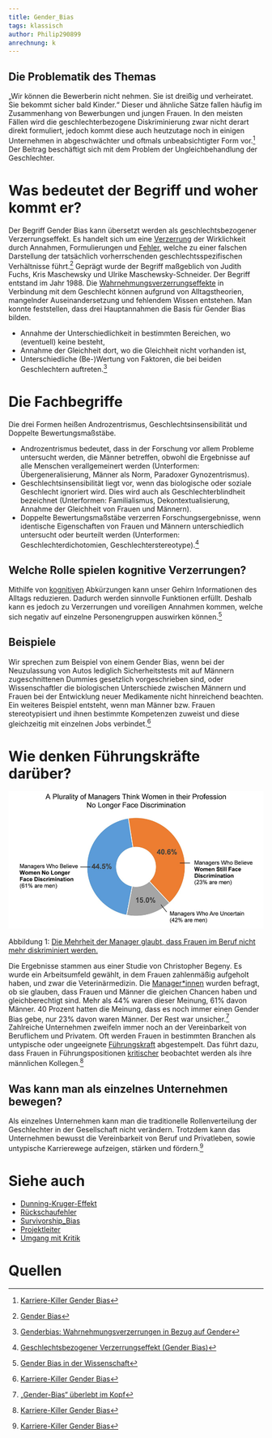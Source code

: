 ```yaml
---
title: Gender_Bias
tags: klassisch
author: Philip290899
anrechnung: k
---
```


## Die Problematik des Themas
„Wir können die Bewerberin nicht nehmen. Sie ist dreißig und verheiratet. Sie bekommt sicher bald Kinder.“ Dieser und ähnliche Sätze fallen häufig im Zusammenhang von Bewerbungen und jungen Frauen. In den meisten Fällen wird die geschlechterbezogene Diskriminierung zwar nicht derart direkt formuliert, jedoch kommt diese auch heutzutage noch in einigen Unternehmen in abgeschwächter und oftmals unbeabsichtigter Form vor.[^1] Der Beitrag beschäftigt sich mit dem Problem der Ungleichbehandlung der Geschlechter. 
# Was bedeutet der Begriff und woher kommt er?
Der Begriff Gender Bias kann übersetzt werden als geschlechtsbezogener Verzerrungseffekt. Es handelt sich um eine [Verzerrung](Dunning_Kruger_Effekt.md) der Wirklichkeit durch Annahmen, Formulierungen und [Fehler](Rückschaufehler.md), welche zu einer falschen Darstellung der tatsächlich vorherrschenden geschlechtsspezifischen Verhältnisse führt.[^2] Geprägt wurde der Begriff maßgeblich von Judith Fuchs, Kris Maschewsky und Ulrike Maschewsky-Schneider. Der Begriff entstand im Jahr 1988. Die [Wahrnehmungsverzerrungseffekte](Survivorship_Bias.md) in Verbindung mit dem Geschlecht können aufgrund von Alltagstheorien, mangelnder Auseinandersetzung und fehlendem Wissen entstehen. Man konnte feststellen, dass drei Hauptannahmen die Basis für Gender Bias bilden.
*	Annahme der Unterschiedlichkeit in bestimmten Bereichen, wo (eventuell) keine besteht,
*	Annahme der Gleichheit dort, wo die Gleichheit nicht vorhanden ist,
*	Unterschiedliche (Be-)Wertung von Faktoren, die bei beiden Geschlechtern auftreten.[^3] 
# Die Fachbegriffe
Die drei Formen heißen Androzentrismus, Geschlechtsinsensibilität und Doppelte Bewertungsmaßstäbe.
* Androzentrismus bedeutet, dass in der Forschung vor allem Probleme untersucht werden, die Männer betreffen, obwohl die Ergebnisse auf alle Menschen verallgemeinert werden (Unterformen: Übergeneralisierung, Männer als Norm, Paradoxer Gynozentrismus).
* Geschlechtsinsensibilität liegt vor, wenn das biologische oder soziale Geschlecht ignoriert wird. Dies wird auch als Geschlechterblindheit bezeichnet (Unterformen: Familialismus, Dekontextualisierung, Annahme der Gleichheit von Frauen und Männern).
* Doppelte Bewertungsmaßstäbe verzerren Forschungsergebnisse, wenn identische Eigenschaften von Frauen und Männern unterschiedlich untersucht oder beurteilt werden (Unterformen: Geschlechterdichotomien, Geschlechterstereotype).[^4] 
## Welche Rolle spielen kognitive Verzerrungen?
Mithilfe von [kognitiven](Dunning_Kruger_Effekt.md) Abkürzungen kann unser Gehirn Informationen des Alltags reduzieren. Dadurch werden sinnvolle Funktionen erfüllt. Deshalb kann es jedoch zu Verzerrungen und voreiligen Annahmen kommen, welche sich negativ auf einzelne Personengruppen auswirken können.[^5]  
## Beispiele
Wir sprechen zum Beispiel von einem Gender Bias, wenn bei der Neuzulassung von Autos lediglich Sicherheitstests mit auf Männern zugeschnittenen Dummies gesetzlich vorgeschrieben sind, oder Wissenschaftler die biologischen Unterschiede zwischen Männern und Frauen bei der Entwicklung neuer Medikamente nicht hinreichend beachten. Ein weiteres Beispiel entsteht, wenn man Männer bzw. Frauen stereotypisiert und ihnen bestimmte Kompetenzen zuweist und diese gleichzeitig mit einzelnen Jobs verbindet.[^6] 
# Wie denken Führungskräfte darüber? 

![Die Mehrheit der Manager glaubt, dass Frauen im Beruf nicht mehr diskriminiert werden.](Gender_Bias/image.png) 

Abbildung 1: [Die Mehrheit der Manager glaubt, dass Frauen im Beruf nicht mehr diskriminiert werden.](https://science.orf.at/stories/3201035/)
 
Die Ergebnisse stammen aus einer Studie von Christopher Begeny. Es wurde ein Arbeitsumfeld gewählt, in dem Frauen zahlenmäßig aufgeholt haben, und zwar die Veterinärmedizin. Die [Manager*innen](Projektleiter.md) wurden befragt, ob sie glauben, dass Frauen und Männer die gleichen Chancen haben und gleichberechtigt sind. Mehr als 44% waren dieser Meinung, 61% davon Männer. 40 Prozent hatten die Meinung, dass es noch immer einen Gender Bias gebe, nur 23% davon waren Männer. Der Rest war unsicher.[^7] Zahlreiche Unternehmen zweifeln immer noch an der Vereinbarkeit von Beruflichem und Privatem. Oft werden Frauen in bestimmten Branchen als untypische oder ungeeignete [Führungskraft](Projektleiter.md) abgestempelt. Das führt dazu, dass Frauen in Führungspositionen [kritischer](Umgang_mit_Kritik.md) beobachtet werden als ihre männlichen Kollegen.[^8] 
## Was kann man als einzelnes Unternehmen bewegen?
Als einzelnes Unternehmen kann man die traditionelle Rollenverteilung der Geschlechter in der Gesellschaft nicht verändern. Trotzdem kann das Unternehmen bewusst die Vereinbarkeit von Beruf und Privatleben, sowie untypische Karrierewege aufzeigen, stärken und fördern.[^9]  

# Siehe auch 
* [Dunning-Kruger-Effekt](Dunning_Kruger_Effekt.md)
* [Rückschaufehler](Rückschaufehler.md)
* [Survivorship_Bias](Survivorship_Bias.md)
* [Projektleiter](Projektleiter.md)
* [Umgang mit Kritik](Umgang_mit_Kritik.md)

# Quellen
[^1]: [Karriere-Killer Gender Bias](https://blog.iao.fraunhofer.de/karriere-killer-gender-bias/)
[^2]: [Gender Bias](https://de.wikipedia.org/wiki/Gender_Bias)
[^3]: [Genderbias: Wahrnehmungsverzerrungen in Bezug auf Gender](https://erwachsenenbildung.at/themen/gender_mainstreaming/grundlagen/genderbias.php)
[^4]: [Geschlechtsbezogener Verzerrungseffekt (Gender Bias)](http://www.genderkompetenz.info/w/files/gkompzpdf/gender_bias.pdf)
[^5]: [Gender Bias in der Wissenschaft](https://www.gesis.org/cews/themen/gender-bias)
[^6]: [Karriere-Killer Gender Bias](https://blog.iao.fraunhofer.de/karriere-killer-gender-bias/)
[^7]: [„Gender-Bias“ überlebt im Kopf](https://science.orf.at/stories/3201035/)
[^8]: [Karriere-Killer Gender Bias](https://blog.iao.fraunhofer.de/karriere-killer-gender-bias/)
[^9]: [Karriere-Killer Gender Bias](https://blog.iao.fraunhofer.de/karriere-killer-gender-bias/)


